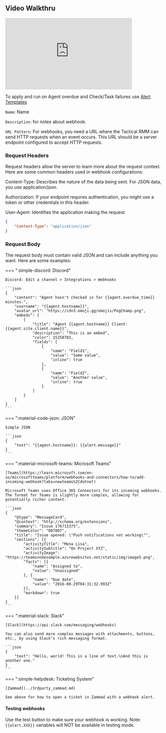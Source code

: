 ## Video Walkthru

<div class="video-wrapper">
  <iframe width="400" height="225" src="https://www.youtube.com/embed/aaaaaa" frameborder="0" allowfullscreen></iframe>
</div>

To apply and run on Agent overdue and Check/Task failures use [Alert Templates](alerting.md#alert-action-settings)

`Name`: Name

`Description`: for notes about webhook.

`URL Pattern`: For webhooks, you need a URL where the Tactical RMM can send HTTP requests when an event occurs. This URL should be a server endpoint configured to accept HTTP requests.

### Request Headers

Request headers allow the server to learn more about the request context. Here are some common headers used in webhook configurations:

Content-Type: Describes the nature of the data being sent. For JSON data, you use application/json.

Authorization: If your endpoint requires authentication, you might use a token or other credentials in this header.

User-Agent: Identifies the application making the request.

```json
{
    "Content-Type": "application/json"
}
```

### Request Body

The request body must contain valid JSON and can include anything you want. Here are some examples:

=== ":simple-discord: Discord"

    Discord: Edit a channel > Integrations > Webhooks

    ```json
    {
        "content": "Agent hasn't checked in for {{agent.overdue_time}} minutes.",
        "username": "{{agent.hostname}}",
        "avatar_url": "https://cdn3.emoji.gg/emojis/PogChamp.png",
        "embeds": [
            {
                "title": "Agent {{agent.hostname}} Client: {{agent.site.client.name}}",
                "description": "This is an embed",
                "color": 15258703,
                "fields": [
                    {
                        "name": "Field1",
                        "value": "Some value",
                        "inline": true
                    },
                    {
                        "name": "Field2",
                        "value": "Another value",
                        "inline": true
                    }
                ]
            }
        ]
    }
    ```

=== ":material-code-json: JSON"

    Simple JSON

    ```json
    {
        "text": "{{agent.hostname}}: {{alert.message}}"
    }
    ```

=== ":material-microsoft-teams: Microsoft Teams"

    [Teams](https://learn.microsoft.com/en-us/microsoftteams/platform/webhooks-and-connectors/how-to/add-incoming-webhook?tabs=newteams%2Cdotnet)

    Microsoft Teams uses Office 365 Connectors for its incoming webhooks. The format for Teams is slightly more complex, allowing for potentially richer content.

    ```json
    {
        "@type": "MessageCard",
        "@context": "http://schema.org/extensions",
        "summary": "Issue 176715375",
        "themeColor": "0078D7",
        "title": "Issue opened: \"Push notifications not working\"",
        "sections": [{
            "activityTitle": "Mona Lisa",
            "activitySubtitle": "On Project XYZ",
            "activityImage": "https://teamsnodesample.azurewebsites.net/static/img/image5.png",
            "facts": [{
                "name": "Assigned to",
                "value": "Unassigned"
            }, {
                "name": "Due date",
                "value": "2016-08-29T04:31:32.993Z"
            }],
            "markdown": true
        }]
    }
    ```

=== ":material-slack: Slack"

    [Slack](https://api.slack.com/messaging/webhooks)

    You can also send more complex messages with attachments, buttons, etc., by using Slack’s rich messaging format.

    ```json
    {
        "text": "Hello, world! This is a line of text.\nAnd this is another one."
    }
    ```

=== ":simple-helpdesk: Ticketing System"

    [Zammad](../3rdparty_zammad.md)

    See above for how to open a ticket in Zammad with a webhook alert.



#### Testing webhooks
Use the test button to make sure your webhook is working. Note: `{{alert.XXX}}` variables will NOT be available in testing mode.

